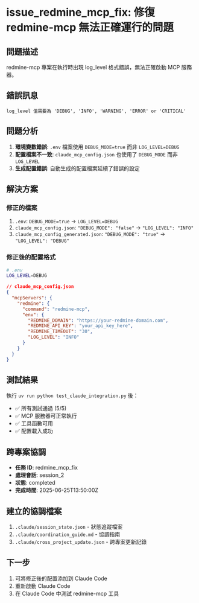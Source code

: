 # issue_redmine_mcp_fix: 修復 redmine-mcp 無法正確運行的問題

## 問題描述
redmine-mcp 專案在執行時出現 log_level 格式錯誤，無法正確啟動 MCP 服務器。

## 錯誤訊息
```
log_level 值需要為 'DEBUG', 'INFO', 'WARNING', 'ERROR' or 'CRITICAL'
```

## 問題分析
1. **環境變數錯誤**: `.env` 檔案使用 `DEBUG_MODE=true` 而非 `LOG_LEVEL=DEBUG`
2. **配置檔案不一致**: `claude_mcp_config.json` 也使用了 `DEBUG_MODE` 而非 `LOG_LEVEL`
3. **生成配置錯誤**: 自動生成的配置檔案延續了錯誤的設定

## 解決方案

### 修正的檔案
1. `.env`: `DEBUG_MODE=true` → `LOG_LEVEL=DEBUG`
2. `claude_mcp_config.json`: `"DEBUG_MODE": "false"` → `"LOG_LEVEL": "INFO"`
3. `claude_mcp_config_generated.json`: `"DEBUG_MODE": "true"` → `"LOG_LEVEL": "DEBUG"`

### 修正後的配置格式
```bash
# .env
LOG_LEVEL=DEBUG
```

```json
// claude_mcp_config.json
{
  "mcpServers": {
    "redmine": {
      "command": "redmine-mcp",
      "env": {
        "REDMINE_DOMAIN": "https://your-redmine-domain.com",
        "REDMINE_API_KEY": "your_api_key_here",
        "REDMINE_TIMEOUT": "30",
        "LOG_LEVEL": "INFO"
      }
    }
  }
}
```

## 測試結果
執行 `uv run python test_claude_integration.py` 後：
- ✅ 所有測試通過 (5/5)
- ✅ MCP 服務器可正常執行
- ✅ 工具函數可用
- ✅ 配置載入成功

## 跨專案協調
- **任務 ID**: redmine_mcp_fix
- **處理會話**: session_2
- **狀態**: completed
- **完成時間**: 2025-06-25T13:50:00Z

## 建立的協調檔案
1. `.claude/session_state.json` - 狀態追蹤檔案
2. `.claude/coordination_guide.md` - 協調指南
3. `.claude/cross_project_update.json` - 跨專案更新記錄

## 下一步
1. 可將修正後的配置添加到 Claude Code
2. 重新啟動 Claude Code 
3. 在 Claude Code 中測試 redmine-mcp 工具